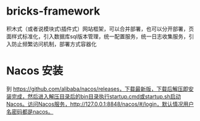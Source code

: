 # bricks-framework
积木式（或者说模块式\插件式）网站框架，可以合并部署，也可以分开部署，页面样式标准化，引入数据库sql版本管理，统一配置服务，统一日志收集服务，引入防止频繁访问机制，部署方式容器化

# Nacos 安装
到 https://github.com/alibaba/nacos/releases，下载最新版，下载后解压即安装完成，然后进入解压目录后的bin目录执行startup.cmd或startup.sh启动Nacos。访问Nacos服务，http://127.0.0.1:8848/nacos/#/login，默认情况用户名密码都是nacos。